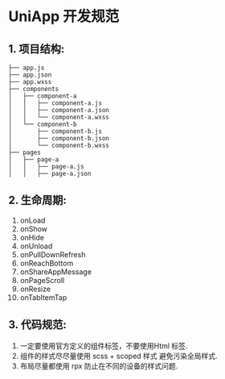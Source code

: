 
# UniApp 开发规范

## 1. 项目结构:

```shell
├── app.js
├── app.json
├── app.wxss
├── components
│   ├── component-a
│   │   ├── component-a.js
│   │   ├── component-a.json
│   │   └── component-a.wxss
│   └── component-b
│       ├── component-b.js
│       ├── component-b.json
│       └── component-b.wxss
├── pages
│   ├── page-a
│   │   ├── page-a.js
│   │   ├── page-a.json
```

## 2. 生命周期:

1. onLoad
2. onShow
3. onHide
4. onUnload
5. onPullDownRefresh
6. onReachBottom
7. onShareAppMessage
8. onPageScroll
9. onResize
10. onTabItemTap

## 3. 代码规范:

1. 一定要使用官方定义的组件标签，不要使用Html 标签.
2. 组件的样式尽尽量使用 scss + scoped 样式 避免污染全局样式.
3. 布局尽量都使用 rpx 防止在不同的设备的样式问题.